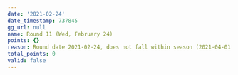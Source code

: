 ```yaml
---
date: '2021-02-24'
date_timestamp: 737845
gg_url: null
name: Round 11 (Wed, February 24)
points: {}
reason: Round date 2021-02-24, does not fall within season (2021-04-01 to 2021-12-30)
total_points: 0
valid: false
---
```

